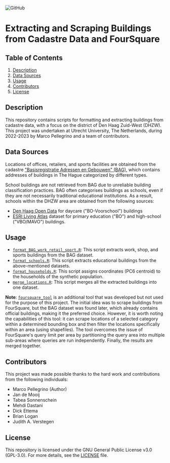 ![GitHub](https://img.shields.io/badge/license-GPL--3.0-blue)

# Extracting and Scraping Buildings from Cadastre Data and FourSquare

## Table of Contents

1.  [Description](#description)
2.  [Data Sources](#data-sources)
3.  [Usage](#usage)
4.  [Contributors](#contributors)
5.  [License](#license)

## Description

This repository contains scripts for formatting and extracting buildings from cadastre data, with a focus on the district of Den Haag Zuid-West (DHZW). This project was undertaken at Utrecht University, The Netherlands, during 2022-2023 by Marco Pellegrino and a team of contributors.

## Data Sources

Locations of offices, retailers, and sports facilities are obtained from the cadastre ["Basisregistratie Adressen en Gebouwen" (BAG)](https://denhaag.dataplatform.nl/#/data/5788bca4-e0e3-4c47-9107-5482d526880f), which contains addresses of buildings in The Hague categorized by different types.

School buildings are not retrieved from BAG due to unreliable building classification practices. BAG often categorises buildings as schools, even if they are not necessarily traditional educational institutions. As a result, schools within the DHZW area are obtained from the following sources:

* [Den Haag Open Data](https://denhaag.dataplatform.nl/#/data/cc1362f7-d847-4141-9361-d106b3f497ec) for daycare ("BO-Voorschool") buildings
* [ESRI Living Atlas](https://livingatlas-dcdev.opendata.arcgis.com/datasets/esrinl-content::onderwijslocaties-adres/explore?filters=eyJQUk9WSU5DSUUiOlsiWnVpZC1Ib2xsYW5kIl0sIkdFTUVFTlRFTkFBTSI6WyJTIEdSQVZFTkhBR0UiXX0%3D&location=52.051828%2C4.326155%2C13.82) dataset for primary education ("BO") and high-school ("VBO/MAVO") buildings.

## Usage

* [`format_BAG_work_retail_sport.R`](format_BAG_work_retail_sport.R): This script extracts work, shop, and sports buildings from the BAG dataset.
* [`format_schools.R`](format_schools.R): This script extracts educational buildings from the above-mentioned datasets.
* [`format_households.R`](format_households.R): This script assigns coordinates (PC6 centroid) to the households of the synthetic population.
* [`merge_locations.R`](merge_locations.R): This script merges all the extracted buildings into one dataset.

**Note**: [`foursquare_tool`](/foursquare_tool/) is an additional tool that was developed but not used for the purpose of this project. The initial idea was to scrape buildings from FourSquare, but the BAG dataset was found later, which already contains official buildings, making it the preferred choice. However, it is worth noting the capabilities of this tool: it can scrape locations of a selected category within a determined bounding box and then filter the locations specifically within an area (using shapefiles). The tool overcomes the issue of FourSquare's query limit per area by partitioning the query area into multiple sub-areas where queries are run independently. Finally, the results are merged together.

## Contributors

This project was made possible thanks to the hard work and contributions from the following individuals:

*   Marco Pellegrino (Author)
*   Jan de Mooij
*   Tabea Sonnenschein
*   Mehdi Dastani
*   Dick Ettema
*   Brian Logan
*   Judith A. Verstegen

## License

This repository is licensed under the GNU General Public License v3.0 (GPL-3.0). For more details, see the [LICENSE](LICENSE) file.